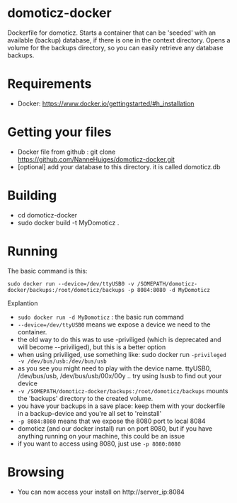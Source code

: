 domoticz-docker
===============

Dockerfile for domoticz. 
Starts a container that can be 'seeded' with an available (backup) database, if there is one in the context directory.
Opens a volume for the backups directory, so you can easily retrieve any database backups.

Requirements
===
 * Docker: https://www.docker.io/gettingstarted/#h_installation

Getting your files
===
 * Docker file from github : git clone https://github.com/NanneHuiges/domoticz-docker.git
 * [optional] add your database to this directory. it is called domoticz.db

Building
===
 * cd domoticz-docker
 * sudo docker build -t MyDomoticz .

Running
===
The basic command is this: 

    sudo docker run --device=/dev/ttyUSB0 -v /SOMEPATH/domoticz-docker/backups:/root/domoticz/backups -p 8084:8080 -d MyDomoticz

Explantion

* `sudo docker run -d MyDomoticz` : the basic run command
* `--device=/dev/ttyUSB0` means we expose a device we need to the container.
 * the old way to do this was to use -priviliged (which is deprecated and will become --priviliged), but this is a better option
 * when using priviliged, use something like: sudo docker run `-privileged -v /dev/bus/usb:/dev/bus/usb` 
 * as you see you might need to play with the device name. ttyUSB0, /dev/bus/usb, /dev/bus/usb/00x/00y .. try using lsusb to find out your device
* `-v /SOMEPATH/domoticz-docker/backups:/root/domoticz/backups` mounts the 'backups' directory to the created volume. 
 * you have your backups in a save place: keep them with your dockerfile in a backup-device and you're all set to 'reinstall'
* `-p 8084:8080` means that we expose the 8080 port to local 8084
 * domoticz (and our docker install) run on port 8080, but if you have anything running on your machine, this could be an issue
 * if you want to access using 8080, just use `-p 8080:8080` 


Browsing
===
 * You can now access your install on http://server_ip:8084
